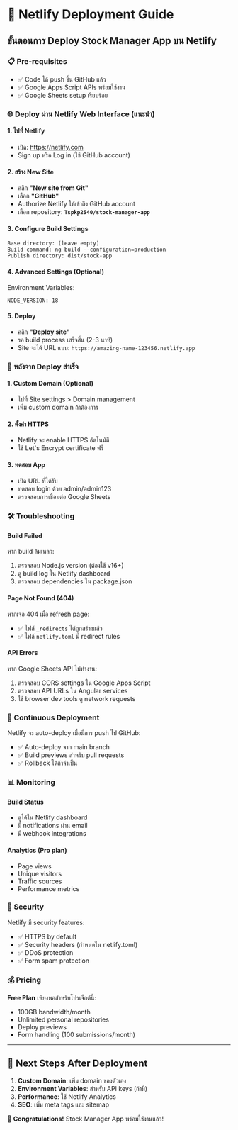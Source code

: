 # 🚀 Netlify Deployment Guide

## ขั้นตอนการ Deploy Stock Manager App บน Netlify

### 📋 Pre-requisites
- ✅ Code ได้ push ขึ้น GitHub แล้ว
- ✅ Google Apps Script APIs พร้อมใช้งาน
- ✅ Google Sheets setup เรียบร้อย

### 🌐 Deploy ผ่าน Netlify Web Interface (แนะนำ)

#### 1. ไปที่ Netlify
- เปิด: https://netlify.com
- Sign up หรือ Log in (ใช้ GitHub account)

#### 2. สร้าง New Site
- คลิก **"New site from Git"**
- เลือก **"GitHub"**
- Authorize Netlify ให้เข้าถึง GitHub account
- เลือก repository: **`Tspkp2540/stock-manager-app`**

#### 3. Configure Build Settings
```
Base directory: (leave empty)
Build command: ng build --configuration=production
Publish directory: dist/stock-app
```

#### 4. Advanced Settings (Optional)
Environment Variables:
```
NODE_VERSION: 18
```

#### 5. Deploy
- คลิก **"Deploy site"**
- รอ build process เสร็จสิ้น (2-3 นาที)
- Site จะได้ URL แบบ: `https://amazing-name-123456.netlify.app`

### 🔧 หลังจาก Deploy สำเร็จ

#### 1. Custom Domain (Optional)
- ไปที่ Site settings > Domain management
- เพิ่ม custom domain ถ้าต้องการ

#### 2. ตั้งค่า HTTPS
- Netlify จะ enable HTTPS อัตโนมัติ
- ใช้ Let's Encrypt certificate ฟรี

#### 3. ทดสอบ App
- เปิด URL ที่ได้รับ
- ทดสอบ login ด้วย admin/admin123
- ตรวจสอบการเชื่อมต่อ Google Sheets

### 🛠️ Troubleshooting

#### Build Failed
หาก build ล้มเหลว:
1. ตรวจสอบ Node.js version (ต้องใช้ v16+)
2. ดู build log ใน Netlify dashboard
3. ตรวจสอบ dependencies ใน package.json

#### Page Not Found (404)
หากเจอ 404 เมื่อ refresh page:
- ✅ ไฟล์ `_redirects` ได้ถูกสร้างแล้ว
- ✅ ไฟล์ `netlify.toml` มี redirect rules

#### API Errors
หาก Google Sheets API ไม่ทำงาน:
1. ตรวจสอบ CORS settings ใน Google Apps Script
2. ตรวจสอบ API URLs ใน Angular services
3. ใช้ browser dev tools ดู network requests

### 🔄 Continuous Deployment

Netlify จะ auto-deploy เมื่อมีการ push ไป GitHub:
- ✅ Auto-deploy จาก main branch
- ✅ Build previews สำหรับ pull requests
- ✅ Rollback ได้ถ้าจำเป็น

### 📊 Monitoring

#### Build Status
- ดูได้ใน Netlify dashboard
- มี notifications ผ่าน email
- มี webhook integrations

#### Analytics (Pro plan)
- Page views
- Unique visitors  
- Traffic sources
- Performance metrics

### 🚨 Security

Netlify มี security features:
- ✅ HTTPS by default
- ✅ Security headers (กำหนดใน netlify.toml)
- ✅ DDoS protection
- ✅ Form spam protection

### 💰 Pricing

**Free Plan** เพียงพอสำหรับโปรเจ็กต์นี้:
- 100GB bandwidth/month
- Unlimited personal repositories
- Deploy previews
- Form handling (100 submissions/month)

---

## 🎯 Next Steps After Deployment

1. **Custom Domain**: เพิ่ม domain ของตัวเอง
2. **Environment Variables**: สำหรับ API keys (ถ้ามี)
3. **Performance**: ใช้ Netlify Analytics
4. **SEO**: เพิ่ม meta tags และ sitemap

🎉 **Congratulations!** Stock Manager App พร้อมใช้งานแล้ว!
